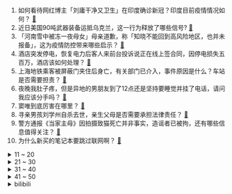 1. 如何看待网红博主「刘庸干净又卫生」在印度确诊新冠？印度目前疫情情况如何？ [:link:](https://www.zhihu.com/question/512914034)
2. 近日美国90吨武器装备运抵乌克兰，这一行为释放了哪些信号? [:link:](https://www.zhihu.com/question/513129710)
3. 「河南雪中被冻一夜母女」母亲道歉，称「知晓不能回到高风险地区，也并未报备」，这为疫情防控带来哪些启示？ [:link:](https://www.zhihu.com/question/513161444)
4. 酒店突发停电，恢复电力后客人来前台投诉说正在线上签合同，因停电损失五百万，酒店该如何处理？ [:link:](https://www.zhihu.com/question/506573601)
5. 上海地铁乘客被屏蔽门夹住后身亡，有关部门已介入，事件原因是什么？车站是否需要担责？ [:link:](https://www.zhihu.com/question/513211941)
6. 夜晚我肚子疼，但是异地的男朋友到了12点还是坚持要睡觉并挂了电话，请问我应该分手吗？ [:link:](https://www.zhihu.com/question/512921752)
7. 窦唯到底厉害在哪里？ [:link:](https://www.zhihu.com/question/478570486)
8. 寻亲男孩刘学州自杀去世，亲生父母是否需要承担法律责任？ [:link:](https://www.zhihu.com/question/513061387)
9. 警方通报《当家主母》因拍摄致猫死亡并非事实，造谣者已被拘，还有哪些信息值得关注？ [:link:](https://www.zhihu.com/question/513158066)
10. 为什么新买的笔记本要跳过联网啊？ [:link:](https://www.zhihu.com/question/512231652)
<details>
<summary>11 ~ 20</summary>

11. 你们在上海收入多少？ [:link:](https://www.zhihu.com/question/449802285)
12. 《英雄联盟》里小代玩 AD 位是如何做到就算己方辅助很坑也能在对线期 1V2 乱杀呢？ [:link:](https://www.zhihu.com/question/511514255)
13. 如何看待张同学拒绝 2000 万签约，称「有自己底线，不希望被束缚」？ [:link:](https://www.zhihu.com/question/512997156)
14. 国足归化球员费南多因家庭原因返回巴西，如何看待 12 强赛前他的缺席？ [:link:](https://www.zhihu.com/question/513084726)
15. 数学 物理 化学三者在本质上的区别是什么? [:link:](https://www.zhihu.com/question/498746324)
16. 什么拍照的姿势不做作又好看自然？ [:link:](https://www.zhihu.com/question/21194122)
17. 怎么看待刘慈欣：人类放弃了太阳系十万个地球资源，而注重环保？ [:link:](https://www.zhihu.com/question/512470047)
18. 江苏一酒店惊现「虎景房」，相关部门称手续齐全合规，虎年你愿意入住这样的房间吗？ [:link:](https://www.zhihu.com/question/512370872)
19. 如何看待数码博主「狐宫牧铃」发动态称「小米妙播用了鸿蒙推流源码却没改名字」这件事？ [:link:](https://www.zhihu.com/question/512600031)
20. 北京要求购买退热、止咳、抗感染、治疗咽干咽痛四类药品人员需 72 小时内核检，还有哪些注意事项？ [:link:](https://www.zhihu.com/question/513089020)
</details>
<details>
<summary>21 ~ 30</summary>

21. 立陶宛将大陆拒收的朗姆酒加价数倍转卖台湾，此前还发生过哪些类似案例？ [:link:](https://www.zhihu.com/question/513066066)
22. 大连一员工离职报告多写 3 个字，赔公司 2.9 万元，提离职时有哪些事需要特别注意？ [:link:](https://www.zhihu.com/question/513129601)
23. 奥密克戎将很快致欧洲六成人口被感染，世卫称「这或意味着欧洲疫情的结束」，如何评价这一观点？ [:link:](https://www.zhihu.com/question/513088165)
24. 为什么快递不能送货上门呢？6 块钱的快递费，配送员能拿到多少？ [:link:](https://www.zhihu.com/question/512716067)
25. 山东 00 后大学生长期遭受父亲家暴，再次遭到训斥时反杀父亲，被判无期徒刑，如何从法律角度评判该事件？ [:link:](https://www.zhihu.com/question/512986290)
26. 如何评价富士摄影大赛获奖作品? [:link:](https://www.zhihu.com/question/512347012)
27. 为什么很多国家的地铁没有屏蔽门，地铁站台屏蔽门的安装改造非常困难吗？ [:link:](https://www.zhihu.com/question/512255299)
28. 如何看待龙湖地产不发年终奖并大肆裁员，并低额辞退补偿？员工如何应对此次裁员？ [:link:](https://www.zhihu.com/question/512200421)
29. 2022 小年，你的家乡有哪些习俗？会吃哪些传统食物？ [:link:](https://www.zhihu.com/question/512482650)
30. 如何看待网传美团王兴怼宝马 X5 研发技术和特斯拉比差距大？代码行多少能代表研发水平高低吗？ [:link:](https://www.zhihu.com/question/512716032)
</details>
<details>
<summary>31 ~ 40</summary>

31. 一个文章中95%的数据分析都是我做的，博导文章给我二作，这样的博导值得追随吗？ [:link:](https://www.zhihu.com/question/512388486)
32. 高通骁龙旗舰处理器为何会连续两代（骁龙 888 和骁龙 8 Gen1)拉垮？ [:link:](https://www.zhihu.com/question/512978415)
33. 为什么《鬼灭之刃》不叫《关于我妹妹变成了鬼，我努力成为杀鬼剑士那档事》？ [:link:](https://www.zhihu.com/question/508059129)
34. 暴雪 CEO 公开信「以员工与玩家为本」，表示首要任务「重建大家对暴雪的信任」，你觉得暴雪能做到吗？ [:link:](https://www.zhihu.com/question/512648140)
35. 英特尔宣布将在美国俄亥俄州建造「地球上最大的芯片制造基地」，可行性如何？将产生哪些影响？ [:link:](https://www.zhihu.com/question/513064703)
36. 《开端》第三集如果没有循环了，男女主被拘留之后会被判刑吗？ [:link:](https://www.zhihu.com/question/511925645)
37. 河南一高中生放假回家遇防疫卡点被拦截，母女俩大雪中冻一夜，给防疫工作带来哪些警示？ [:link:](https://www.zhihu.com/question/513064868)
38. 为什么可以忍受旧电影的观影体验，却几乎无法忍受旧游戏的游玩体验？ [:link:](https://www.zhihu.com/question/512105602)
39. 开车回家，一个人开 1000 公里是一种什么样的体验？ [:link:](https://www.zhihu.com/question/470105674)
40. 为什么雷佳音会去拍《古董局中局》？ [:link:](https://www.zhihu.com/question/504665199)
</details>
<details>
<summary>41 ~ 50</summary>

41. 雷克萨斯的保养真的是免费的吗？ [:link:](https://www.zhihu.com/question/38497740)
42. 在宿舍和同学一起过年，应该怎么布置宿舍才能更有春节氛围？ [:link:](https://www.zhihu.com/question/510547555)
43. 为什么人很难突破自我呢? [:link:](https://www.zhihu.com/question/513045025)
44. 1 月 24 日上海新增 1 例本土新冠肺炎确诊病例，目前情况如何？ [:link:](https://www.zhihu.com/question/513131989)
45. 高三学生如何合理安排寒假？ [:link:](https://www.zhihu.com/question/54694752)
46. 对你们来说，家人是什么样的一个存在? [:link:](https://www.zhihu.com/question/303152749)
47. 太过孤独怎么办? [:link:](https://www.zhihu.com/question/512834021)
48. 「风起洛阳，雪落西域」王一博游「丝路」嘉峪关，为甘肃旅游带来了哪些影响？你会为了一个人去一座城吗？ [:link:](https://www.zhihu.com/question/511575476)
49. 你希望三国的结局是什么？ [:link:](https://www.zhihu.com/question/395843298)
50. 从进化论的角度看，人为什么会善良？难道不是越自私越利于生存吗，为什么善良的基因能一直传承到现在？ [:link:](https://www.zhihu.com/question/512498524)
</details><details>
<summary>bilibili</summary>

1. 2022原神新春会 [:link:](//www.bilibili.com/video/BV1sT4y127SN)
2. 上司的葬礼上大家都哭了 [:link:](//www.bilibili.com/video/BV1uT4y127Ux)
3. 猫 和 老 鼠 [:link:](//www.bilibili.com/video/BV1b3411Y7UQ)
4. 听我一句劝，千万不要现在看《开端》！ [:link:](//www.bilibili.com/video/BV19R4y1M737)
5. 宰 人 火 箭 [:link:](//www.bilibili.com/video/BV1rr4y1e7ec)
6. 【罗翔×喻恩泰】聊聊网红时代。从人和宇宙的关系说起…【确实该聊聊】 [:link:](//www.bilibili.com/video/BV1aR4y1M7pQ)
7. 2022明日方舟新春会「流光启明」-上 [:link:](//www.bilibili.com/video/BV1C44y1W7F9)
8. 史上最持久欧拉盘 [:link:](//www.bilibili.com/video/BV14P4y177xW)
9. 【原神新春会】一梦千宵 [:link:](//www.bilibili.com/video/BV1QL4y147wM)
10. 30位百大up主，在厕所帮我求婚，能成功吗？ [:link:](//www.bilibili.com/video/BV15R4y1u71U)
<details>
<summary>11 ~ 20</summary>

11. 三男二女吸食笑气被警察抓获后竟说出这话？ [:link:](//www.bilibili.com/video/BV1iY411b7nK)
12. 我惊了！Edge浏览器竟然还能这样用？！很多人都不知道...... [:link:](//www.bilibili.com/video/BV1PS4y1771m)
13. 我很害怕，怕你流口水流到脱水。。 [:link:](//www.bilibili.com/video/BV1kY411474k)
14. 想趁百大给她惊喜，却把她惹哭了...... [:link:](//www.bilibili.com/video/BV14S4y1L7PK)
15. 评分5.1！起飞失败！一烂到底！《特利迦奥特曼》最终完结吐槽 [:link:](//www.bilibili.com/video/BV1Hr4y1e7Md)
16. 空 气 炸 锅 牛 逼 症 [:link:](//www.bilibili.com/video/BV1qF411p7kc)
17. 我必须在大师决斗中闪光抽卡【水无月菌】 [:link:](//www.bilibili.com/video/BV18P4y1P75m)
18. 一千元打造游戏手机，干翻最新小米12Pro旗舰机！ [:link:](//www.bilibili.com/video/BV1cR4y1u7Xo)
19. 【基德】爆肝1月，汇总52篇论文，5大新冠毒王全面报告 [:link:](//www.bilibili.com/video/BV1U3411h7nE)
20. 被这带货的主播笑死 [:link:](//www.bilibili.com/video/BV1U34y1i74G)
</details>
<details>
<summary>21 ~ 30</summary>

21. 我又开了个网吧！ [:link:](//www.bilibili.com/video/BV1Lr4y1e7YD)
22. 【原神新春会】😆每 天 一 遍，生 草 无 限😆 [:link:](//www.bilibili.com/video/BV1ca411m7do)
23. 【白敬亭】2022，新的一年，新的开端！ [:link:](//www.bilibili.com/video/BV1p34y1q7m2)
24. 卷  起  来  了（物理） [:link:](//www.bilibili.com/video/BV1ab4y1n7J2)
25. 【原神】当我爸用上了可莉导航语音！ [:link:](//www.bilibili.com/video/BV1Bq4y1k7mc)
26. 【医学博士】如何把他杀伪装成自杀？I 非自然死亡 [:link:](//www.bilibili.com/video/BV1qr4y1e7DJ)
27. 这个英文网名惊艳到我了！ [:link:](//www.bilibili.com/video/BV19P4y1P73Y)
28. 【原神新春会】陪你跨越尘世的旅途 [:link:](//www.bilibili.com/video/BV1Fa411m7uE)
29. 网红博主刘庸干净又卫生在印度确诊新冠：已居家隔离 好了再更新 [:link:](//www.bilibili.com/video/BV1kq4y1C7Z9)
30. 《当代年轻人过年怼亲戚指南》 [:link:](//www.bilibili.com/video/BV1ES4y17765)
</details>
<details>
<summary>31 ~ 40</summary>

31. 裁判：超速可以判吗 [:link:](//www.bilibili.com/video/BV1RZ4y1f7k2)
32. 【原神新春会】给另一个世界的你 [:link:](//www.bilibili.com/video/BV15m4y1S7mD)
33. 魈：别唱了旅行者羞死人了啊啊啊！！！ [:link:](//www.bilibili.com/video/BV1wf4y1F7CJ)
34. 五菱神车：车不行，别怪路不平 [:link:](//www.bilibili.com/video/BV1aY411b7Pe)
35. 人民的背后有坚强的后盾，致敬英雄！ #我是律师 [:link:](//www.bilibili.com/video/BV1Rq4y1k71c)
36. 电影院的“爱情” [:link:](//www.bilibili.com/video/BV1FY411b7y4)
37. 《原魔》角色演示-「钟巴：听书人」 [:link:](//www.bilibili.com/video/BV1d34y1i76d)
38. 油 炸 牛 排 天 花 板 [:link:](//www.bilibili.com/video/BV1tF411p7GN)
39. deep♂夹奥特曼终篇：永远的♂自由 [:link:](//www.bilibili.com/video/BV18P4y177Uq)
40. 丢掉多余的自我，遇上最真实的你，善待自己，不负韶华，感谢百万个你们的支持~ [:link:](//www.bilibili.com/video/BV1h3411Y7m9)
</details>
<details>
<summary>41 ~ 50</summary>

41. 曾经Cheems也想过一了百了 [:link:](//www.bilibili.com/video/BV1oS4y157YY)
42. 在网络随机聊天室遇到一段令人感动到落泪的音乐，对于这两个女生来说，这应该会成为她们人生中最美好的一段回忆吧 [:link:](//www.bilibili.com/video/BV1s3411Y7ch)
43. 【Minecraft 4K】我们几乎烧完了全年预算——只为这200秒的极致效果  GNwork新年建筑展示 [:link:](//www.bilibili.com/video/BV1ja411m7Du)
44. 【STN快报第六季18】我这里有笔钱没处花，你那里有NFT吗？ [:link:](//www.bilibili.com/video/BV183411h7DS)
45. 社恐和理发师的沟通有多困难… [:link:](//www.bilibili.com/video/BV1aP4y1772w)
46. 12元一碟，胖头鱼连吃24碟，吊打排名第一海鲜火锅【怎么这么值ep35-纯味斑鱼府】 [:link:](//www.bilibili.com/video/BV1Zm4y1U7JK)
47. 革命年代共产党的红军很穷？【思维实验室】 [:link:](//www.bilibili.com/video/BV1D5411f7ch)
48. “米津玄师，你要当原告是吧！” [:link:](//www.bilibili.com/video/BV1Kr4y1e7tQ)
49. 奥托之死？真琪揭露！带你看崩坏3主线最大爆点！「崩坏3剧情讲堂#10」 [:link:](//www.bilibili.com/video/BV1fZ4y1f7U4)
50. 林冲受难！鲁智深大闹野猪林！柴进登场！《水浒传》P5（刺配沧州） [:link:](//www.bilibili.com/video/BV13F411p7JC)
</details>
<details>
<summary>51 ~ 60</summary>

51. 成年阴影再加一个！开年最司锅姨的好剧！详细解说国产剧《开端》9-12集 [:link:](//www.bilibili.com/video/BV1XZ4y1f7Vd)
52. 25岁时没人告诉你的事情，趁早知道的8条建议|关于金钱、爱情、工作、原生家庭、年龄焦虑【姜Dora】 [:link:](//www.bilibili.com/video/BV16S4y157TV)
53. 林宛瑜的价值观｜22岁再看12岁的剧 [:link:](//www.bilibili.com/video/BV1Hu41117i2)
54. 【3D东方】永夜抄 - part 1 [:link:](//www.bilibili.com/video/BV19P4y177iz)
55. 吴京给黑人小伙喝假酒，但是怎么拍情绪都上不来 [:link:](//www.bilibili.com/video/BV1ya41127kk)
56. 金 钱 豹 物 种 入 侵 ！！！ [:link:](//www.bilibili.com/video/BV1kZ4y1f7CJ)
57. 张镇辉台球正经教学【6个不太建议使用的技巧】11.0版本 [:link:](//www.bilibili.com/video/BV1oZ4y1o7Lf)
58. 【明日方舟新春会】海猫厨房 [:link:](//www.bilibili.com/video/BV13R4y1u7JT)
59. 【澄清视频】本来没打算在B站发，现在看来很有必要 [:link:](//www.bilibili.com/video/BV14m4y1S7Ux)
60. 快乐一哥入驻b站 大家好我是宋家腾，了解一下 [:link:](//www.bilibili.com/video/BV1hq4y1C7Bs)
</details>
<details>
<summary>61 ~ 70</summary>

61. ⚡我 叫 焦 鹤 云⚡ [:link:](//www.bilibili.com/video/BV1qP4y177EA)
62. “差九岁怎么了，这天赐的cp感” [:link:](//www.bilibili.com/video/BV1144y1W7AU)
63. 来玩崩坏3吧，______！ [:link:](//www.bilibili.com/video/BV15F411p74M)
64. 玩了六年推币机，头一次中大奖，一个硬币推倒三座硬币高塔！！！ [:link:](//www.bilibili.com/video/BV1S34y1i7UH)
65. 你只管睡 剩下的交给我 [:link:](//www.bilibili.com/video/BV1pT4y127ru)
66. 清台3000日元一回超级扭蛋机！竟然连出大奖！！ [:link:](//www.bilibili.com/video/BV1tu41117C3)
67. 如果锅姨提的是旺仔牛奶 [:link:](//www.bilibili.com/video/BV13q4y1w7Ha)
68. 当你和广东人吃火锅 [:link:](//www.bilibili.com/video/BV153411Y781)
69. 【原神新春会】原来他们也玩原神！！ [:link:](//www.bilibili.com/video/BV1Lr4y1e73j)
70. 【抽奖预告】10W粉丝福利，送一台跑分185W价值2.3W全家桶电脑给大家！仅限B站 [:link:](//www.bilibili.com/video/BV1Z34y1i78w)
</details>
<details>
<summary>71 ~ 80</summary>

71. 后续来了....这么无聊且痛苦的事情，不会再做第二次了！(つД`) [:link:](//www.bilibili.com/video/BV1NR4y1u7SL)
72. 【原神新春会】璃云月海 [:link:](//www.bilibili.com/video/BV17m4y1S7PM)
73. 烈日下，他以推冰块的行为艺术来告诉你什么叫碌碌无为 [:link:](//www.bilibili.com/video/BV1GF411p7LS)
74. 爱情来得太快就像龙卷风 [:link:](//www.bilibili.com/video/BV1i44y1L73D)
75. 《 过 年 装 逼 神 器 》 [:link:](//www.bilibili.com/video/BV1Vq4y1C7Mc)
76. 东北超市的试吃也太吓人了……………… [:link:](//www.bilibili.com/video/BV1uF411p7hv)
77. 《镜双城》：奖励自己一部古偶是吧？？ [:link:](//www.bilibili.com/video/BV1GT4y1y7Ax)
78. 大哥有事真上啊 [:link:](//www.bilibili.com/video/BV1Fu41117Tv)
79. 妈沫克星 [:link:](//www.bilibili.com/video/BV1n3411h7GG)
80. 一个月电费7000块钱？？背后原因令人暖脚。【懂点儿啥】 [:link:](//www.bilibili.com/video/BV17S4y1777D)
</details>
<details>
<summary>81 ~ 90</summary>

81. 警员：这次我必能反杀警长！！ [:link:](//www.bilibili.com/video/BV1b3411h7uT)
82. 翻翻理科生上课画的本子～ [:link:](//www.bilibili.com/video/BV15f4y1F71P)
83. 【原神新春会】关于吃拉面会冒出狐狸这件事 [:link:](//www.bilibili.com/video/BV16a41127bT)
84. 史上第一位LV7诞生? [:link:](//www.bilibili.com/video/BV1TR4y1T7dB)
85. 【原神新春会】提瓦特偶像大师【爆肝描改动画】 [:link:](//www.bilibili.com/video/BV1J3411Y78J)
86. 丑丑的土猫也是可爱的！ [:link:](//www.bilibili.com/video/BV1Ub4y1J7Zt)
87. 不愧是战斗民族的女人！ #眼神交流 #婆媳 [:link:](//www.bilibili.com/video/BV15R4y1u7i8)
88. 【原神】渊下宫十大生草区域 从第一个开始就离谱了 [:link:](//www.bilibili.com/video/BV1cF411p7KW)
89. （这也能解说？！）前方高燃的玩具赛车对决！男人的快乐系列！ [:link:](//www.bilibili.com/video/BV1Pr4y1e7dj)
90. 【22娘×33娘】答应我，不要再当舔狗了！ [:link:](//www.bilibili.com/video/BV1mS4y157g5)
</details>
<details>
<summary>91 ~ 100</summary>

91. 英语老师直播网课 空气突然安静！班主任进直播听课产生误会，孩子们纷纷向其解释。 [:link:](//www.bilibili.com/video/BV16b4y1J7eF)
92. 当你可以随意的给其他玩家做手术！？ [:link:](//www.bilibili.com/video/BV1LP4y177Ct)
93. 全网首吃“蟹老板”，眼睛跟天线一样，做蟹肉煲绝了 [:link:](//www.bilibili.com/video/BV1Qr4y1Y7WP)
94. 现在玩具都卷成这样了吗？！！好想要拥有！！！ [:link:](//www.bilibili.com/video/BV1aR4y1M7PE)
95. 动物园的成员：老猴子 [:link:](//www.bilibili.com/video/BV1wR4y1u7LF)
96. 【原神新春会】踏上仅属于自己的路，终点是重逢。 [:link:](//www.bilibili.com/video/BV1Am4y1S71t)
97. 我和百万粉up主同居了！ [:link:](//www.bilibili.com/video/BV1yF411p79b)
98. 后来才发现，有的人可能天生就是解开基因锁的BUG存在！ [:link:](//www.bilibili.com/video/BV1kR4y1M7s8)
99. 再猜不出来我也没办法了 [:link:](//www.bilibili.com/video/BV1fm4y1U7ZY)
100. 知名UP主停更后去哪了？他们的回答出乎预料 [:link:](//www.bilibili.com/video/BV1W3411Y76o)
</details></details>